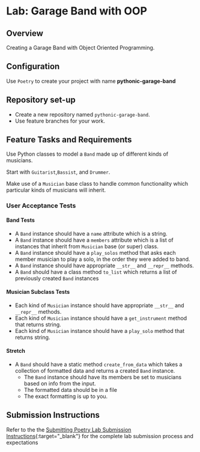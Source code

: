 # Lab: Garage Band with OOP

## Overview

Creating a Garage Band with Object Oriented Programming.

## Configuration

Use `Poetry` to create your project with name **pythonic-garage-band**

## Repository set-up

- Create a new repository named `pythonic-garage-band`.
- Use feature branches for your work.

## Feature Tasks and Requirements

Use Python classes to model a `Band` made up of different kinds of musicians.

Start with `Guitarist`,`Bassist`, and `Drummer`.

Make use of a `Musician` base class to handle common functionality which particular kinds of musicians will inherit.

### User Acceptance Tests

#### Band Tests

- A `Band` instance should have a `name` attribute which is a string.
- A `Band` instance should have a `members` attribute which is a list of instances that inherit from `Musician` base (or super) class.
- A `Band` instance should have a `play_solos` method that asks each member musician to play a solo, in the order they were added to band.
- A `Band` instance should have appropriate `__str__` and `__repr__` methods.
- A `Band` should have a class method `to_list` which returns a list of previously created `Band` instances

#### Musician Subclass Tests

- Each kind of `Musician` instance should have appropriate `__str__` and `__repr__` methods.
- Each kind of `Musician` instance should have a `get_instrument` method that returns string.
- Each kind of `Musician` instance should have a `play_solo` method that returns string.

#### Stretch

- A `Band` should have a static method `create_from_data` which takes a collection of formatted data and returns a created `Band` instance.
  - The `Band` instance should have its members be set to musicians based on info from the input.
  - The formatted data should be in a file
  - The exact formatting is up to you.

## Submission Instructions

<!-- example -->
Refer to the the [Submitting Poetry Lab Submission Instructions](../../../reference/submission-instructions){:target="_blank"} for the complete lab submission process and expectations
